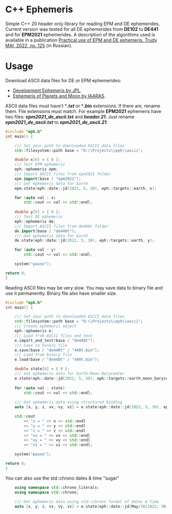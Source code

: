# C++ Ephemeris
Simple C++ 20 header only library for reading EPM and DE ephemerides. Current version was tested for all DE ephemerides from **DE102** to **DE441** and for **EPM2021** ephemerides. A description of the algorithms used is available in a publication [Practical use of EPM and DE ephemeris. Trudy MAI, 2022, no. 125](https://doi.org/10.34759/trd-2022-125-18) (in Russian).

# Usage
Download ASCII data files for DE or EPM ephemerides:
* [Development Ephemeris by JPL](https://ssd.jpl.nasa.gov/ftp/eph/planets/ascii/ "Jet Propulsion Laboratory (JPL)").
* [Ephemeris of Planets and Moon by IAARAS](https://ftp.iaaras.ru/pub/epm/EPM2021/DE/ "Institute of Applied Astronomy of the Russian Academy of Sciences (IAARAS)").

ASCII data files must have't ****.txt*** or ****.bin*** extensions. If there are, rename them. File extensions must match. For example **EPM2021** ephemeris have two files: ***epm2021_de_ascii.txt*** and ***header.21***. Just rename ***epm2021_de_ascii.txt*** to ***epm2021_de_ascii.21***. 

```cpp
#include "eph.h"
int main() {

	/// Set your path to downloaded ASCII data files 
	std::filesystem::path base = "D:\\Projects\\eph\\ascii";

	double x[6] = { 0 };
	/// Test EPM ephemeris
	eph::ephemeris epm;
	/// Import ASCII files from epm2021 folder
	epm.import(base / "epm2021");
	/// Get ephemeris data for Earth
	epm.state(eph::date::jd(2022, 5, 30), eph::targets::earth, x);

	for (auto val : x)
		std::cout << val << std::endl; 
	
	double y[6] = { 0 };
	/// Test DE ephemeris
	eph::ephemeris de;
	/// Import ASCII files from de440t folder
	de.import(base / "de440t");
	/// Get ephemeris data for Earth
	de.state(eph::date::jd(2022, 5, 30), eph::targets::earth, y);

	for (auto val : y)
		std::cout << val << std::endl;

	system("pause");

return 0;
}
```

Reading ASCII files may be very slow. You may save data to binary file and use it permanently. Binary file also have smaller size.
```cpp
#include "eph.h"
int main() {

	/// Set your path to downloaded ASCII data files 
	std::filesystem::path base = "D:\\Projects\\eph\\ascii";	
	/// Create ephemeris object
	eph::ephemeris e;
	/// Load from ASCII files and test
	e.import_and_test(base / "de440t");
	/// Save to binary file
	e.save(base / "de440t" / "440t.bin");
	/// Load from binary file
	e.load(base / "de440t" / "440t.bin");

	double state[6] = { 0 };
	/// Get ephemeris data for Earth-Moon Barycenter
	e.state(eph::date::jd(2022, 5, 30), eph::targets::earth_moon_barycenter, state);
	
	for (auto val : state)
		std::cout << val << std::endl;
	
	/// Get ephemeris data using structured binding
	auto [x, y, z, vx, vy, vz] = e.state(eph::date::jd(2022, 5, 30), eph::targets::moon);

	std::cout 
		<< "x = " << x << std::endl
		<< "y = " << y << std::endl
		<< "z = " << z << std::endl
		<< "vx = " << vx << std::endl
		<< "vy = " << vy << std::endl
		<< "vz = " << vz << std::endl;	

	system("pause");

return 0;
}
```
You can also use the std::chrono dates & time "sugar"
```cpp
	using namespace std::chrono_literals;
	using namespace std::chrono;	
	
	/// Get ephemeris data using std::chrono format of dates & time
	auto [x, y, z, vx, vy, vz] = e.state(eph::date::jd(May/30/2022, 5h+10min), eph::targets::moon);
```
